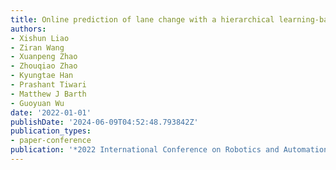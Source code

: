 ```yaml
---
title: Online prediction of lane change with a hierarchical learning-based approach
authors:
- Xishun Liao
- Ziran Wang
- Xuanpeng Zhao
- Zhouqiao Zhao
- Kyungtae Han
- Prashant Tiwari
- Matthew J Barth
- Guoyuan Wu
date: '2022-01-01'
publishDate: '2024-06-09T04:52:48.793842Z'
publication_types:
- paper-conference
publication: '*2022 International Conference on Robotics and Automation (ICRA)*'
---
```


